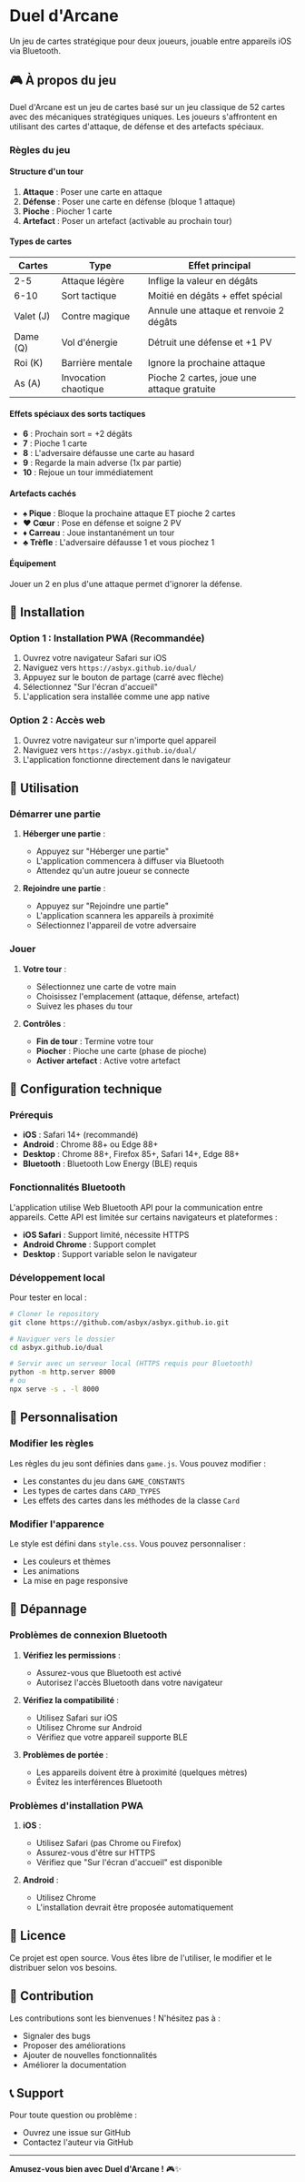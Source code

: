 # Duel d'Arcane

Un jeu de cartes stratégique pour deux joueurs, jouable entre appareils iOS via Bluetooth.

## 🎮 À propos du jeu

Duel d'Arcane est un jeu de cartes basé sur un jeu classique de 52 cartes avec des mécaniques stratégiques uniques. Les joueurs s'affrontent en utilisant des cartes d'attaque, de défense et des artefacts spéciaux.

### Règles du jeu

#### Structure d'un tour
1. **Attaque** : Poser une carte en attaque
2. **Défense** : Poser une carte en défense (bloque 1 attaque)
3. **Pioche** : Piocher 1 carte
4. **Artefact** : Poser un artefact (activable au prochain tour)

#### Types de cartes

| Cartes | Type | Effet principal |
|--------|------|-----------------|
| 2-5 | Attaque légère | Inflige la valeur en dégâts |
| 6-10 | Sort tactique | Moitié en dégâts + effet spécial |
| Valet (J) | Contre magique | Annule une attaque et renvoie 2 dégâts |
| Dame (Q) | Vol d'énergie | Détruit une défense et +1 PV |
| Roi (K) | Barrière mentale | Ignore la prochaine attaque |
| As (A) | Invocation chaotique | Pioche 2 cartes, joue une attaque gratuite |

#### Effets spéciaux des sorts tactiques
- **6** : Prochain sort = +2 dégâts
- **7** : Pioche 1 carte
- **8** : L'adversaire défausse une carte au hasard
- **9** : Regarde la main adverse (1x par partie)
- **10** : Rejoue un tour immédiatement

#### Artefacts cachés
- **♠️ Pique** : Bloque la prochaine attaque ET pioche 2 cartes
- **♥️ Cœur** : Pose en défense et soigne 2 PV
- **♦️ Carreau** : Joue instantanément un tour
- **♣️ Trèfle** : L'adversaire défausse 1 et vous piochez 1

#### Équipement
Jouer un 2 en plus d'une attaque permet d'ignorer la défense.

## 🚀 Installation

### Option 1 : Installation PWA (Recommandée)

1. Ouvrez votre navigateur Safari sur iOS
2. Naviguez vers `https://asbyx.github.io/dual/`
3. Appuyez sur le bouton de partage (carré avec flèche)
4. Sélectionnez "Sur l'écran d'accueil"
5. L'application sera installée comme une app native

### Option 2 : Accès web

1. Ouvrez votre navigateur sur n'importe quel appareil
2. Naviguez vers `https://asbyx.github.io/dual/`
3. L'application fonctionne directement dans le navigateur

## 📱 Utilisation

### Démarrer une partie

1. **Héberger une partie** :
   - Appuyez sur "Héberger une partie"
   - L'application commencera à diffuser via Bluetooth
   - Attendez qu'un autre joueur se connecte

2. **Rejoindre une partie** :
   - Appuyez sur "Rejoindre une partie"
   - L'application scannera les appareils à proximité
   - Sélectionnez l'appareil de votre adversaire

### Jouer

1. **Votre tour** :
   - Sélectionnez une carte de votre main
   - Choisissez l'emplacement (attaque, défense, artefact)
   - Suivez les phases du tour

2. **Contrôles** :
   - **Fin de tour** : Termine votre tour
   - **Piocher** : Pioche une carte (phase de pioche)
   - **Activer artefact** : Active votre artefact

## 🔧 Configuration technique

### Prérequis

- **iOS** : Safari 14+ (recommandé)
- **Android** : Chrome 88+ ou Edge 88+
- **Desktop** : Chrome 88+, Firefox 85+, Safari 14+, Edge 88+
- **Bluetooth** : Bluetooth Low Energy (BLE) requis

### Fonctionnalités Bluetooth

L'application utilise Web Bluetooth API pour la communication entre appareils. Cette API est limitée sur certains navigateurs et plateformes :

- **iOS Safari** : Support limité, nécessite HTTPS
- **Android Chrome** : Support complet
- **Desktop** : Support variable selon le navigateur

### Développement local

Pour tester en local :

```bash
# Cloner le repository
git clone https://github.com/asbyx/asbyx.github.io.git

# Naviguer vers le dossier
cd asbyx.github.io/dual

# Servir avec un serveur local (HTTPS requis pour Bluetooth)
python -m http.server 8000
# ou
npx serve -s . -l 8000
```

## 🎨 Personnalisation

### Modifier les règles

Les règles du jeu sont définies dans `game.js`. Vous pouvez modifier :

- Les constantes du jeu dans `GAME_CONSTANTS`
- Les types de cartes dans `CARD_TYPES`
- Les effets des cartes dans les méthodes de la classe `Card`

### Modifier l'apparence

Le style est défini dans `style.css`. Vous pouvez personnaliser :

- Les couleurs et thèmes
- Les animations
- La mise en page responsive

## 🐛 Dépannage

### Problèmes de connexion Bluetooth

1. **Vérifiez les permissions** :
   - Assurez-vous que Bluetooth est activé
   - Autorisez l'accès Bluetooth dans votre navigateur

2. **Vérifiez la compatibilité** :
   - Utilisez Safari sur iOS
   - Utilisez Chrome sur Android
   - Vérifiez que votre appareil supporte BLE

3. **Problèmes de portée** :
   - Les appareils doivent être à proximité (quelques mètres)
   - Évitez les interférences Bluetooth

### Problèmes d'installation PWA

1. **iOS** :
   - Utilisez Safari (pas Chrome ou Firefox)
   - Assurez-vous d'être sur HTTPS
   - Vérifiez que "Sur l'écran d'accueil" est disponible

2. **Android** :
   - Utilisez Chrome
   - L'installation devrait être proposée automatiquement

## 📄 Licence

Ce projet est open source. Vous êtes libre de l'utiliser, le modifier et le distribuer selon vos besoins.

## 🤝 Contribution

Les contributions sont les bienvenues ! N'hésitez pas à :

- Signaler des bugs
- Proposer des améliorations
- Ajouter de nouvelles fonctionnalités
- Améliorer la documentation

## 📞 Support

Pour toute question ou problème :

- Ouvrez une issue sur GitHub
- Contactez l'auteur via GitHub

---

**Amusez-vous bien avec Duel d'Arcane !** 🎮✨